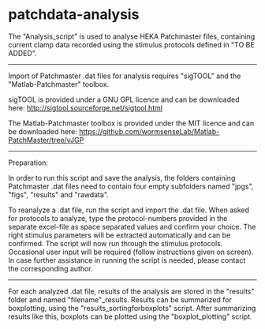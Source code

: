 # patchdata-analysis

The "Analysis_script" is used to analyse HEKA Patchmaster files, containing current clamp data recorded using the stimulus protocols defined in "TO BE ADDED".


______________________________

Import of Patchmaster .dat files for analysis requires "sigTOOL" and the "Matlab-Patchmaster" toolbox.

sigTOOL is provided under a GNU GPL licence and can be downloaded here: http://sigtool.sourceforge.net/sigtool.html

The Matlab-Patchmaster toolbox is provided under the MIT licence and can be downloaded here: https://github.com/wormsenseLab/Matlab-PatchMaster/tree/vJGP
______________________________

Preparation:

In order to run this script and save the analysis, the folders containing Patchmaster .dat files need to contain four empty subfolders named "jpgs", "figs", "results" and "rawdata".


To reanalyze a .dat file, run the script and import the .dat file. When asked for protocols to analyze, type the protocol-numbers provided in the separate excel-file as space separated values and confirm your choice. The right stimulus parameters will be extracted automatically and can be confirmed. The script will now run through the stimulus protocols. Occasional user input will be required (follow instructions given on screen). In case further assistance in running the script is needed, please contact the corresponding author.


-----------------------------


For each analyzed .dat file, results of the analysis are stored in the "results" folder and named "filename"_results. Results can be summarized for boxplotting, using the "results_sortingforboxplots" script. After summarizing results like this, boxplots can be plotted using the "boxplot_plotting" script.
